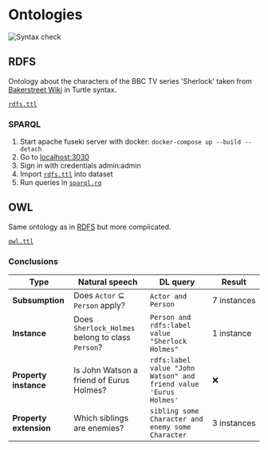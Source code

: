 # Ontologies

![Syntax check](https://github.com/thisIsTheFoxe/semantic-web/workflows/Syntax%20check/badge.svg)

## RDFS

Ontology about the characters of the BBC TV series 'Sherlock' taken from [Bakerstreet Wiki](https://bakerstreet.fandom.com/wiki/Main_Page) in Turtle syntax.

[`rdfs.ttl`](/RDFS/rdfs.ttl)

### SPARQL

1. Start apache fuseki server with docker: `docker-compose up --build --detach`
2. Go to [localhost:3030](http://localhost:3030/)
3. Sign in with credentials admin:admin
4. Import [`rdfs.ttl`](/RDFS/rdfs.ttl) into dataset
5. Run queries in [`sparql.rq`](/RDFS/sparql.rq)

## OWL

Same ontology as in [RDFS](#rdfs) but more complicated.

[`owl.ttl`](/OWL/owl.ttl)

### Conclusions

| Type | Natural speech | DL query | Result |
| --- | --- | --- | --- |
| **Subsumption** | Does `Actor` &#8838; `Person` apply? | `Actor and Person` | 7&nbsp;instances |
| **Instance** | Does `Sherlock_Holmes` belong to class `Person`? | `Person and rdfs:label value "Sherlock Holmes"` | 1&nbsp;instance |
| **Property instance** | Is John Watson a friend of Eurus Holmes? | `rdfs:label value "John Watson" and friend value 'Eurus Holmes'` | :x: |
| **Property extension** | Which siblings are enemies? | `sibling some Character and enemy some Character` | 3&nbsp;instances |
